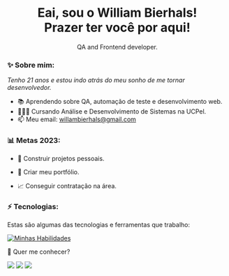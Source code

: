 <h1 align='center'>
  Eai, sou o William Bierhals!
  <br/>
  Prazer ter você por aqui!
</h1>

<p align='center'>
  QA and Frontend developer.
</p>

### ✨ Sobre mim:

<p>
  <em>
    Tenho 21 anos e estou indo atrás do meu sonho de me tornar desenvolvedor.
  </em>
</p>

- 📚 Aprendendo sobre QA, automação de teste e desenvolvimento web.
- 👨🏼‍💻 Cursando Análise e Desenvolvimento de Sistemas na UCPel.
- 📫 Meu email: willambierhals@gmail.com

### 📊 Metas 2023:

- 🧩 Construir projetos pessoais.

- 📂 Criar meu portfólio.

- 📈  Conseguir contratação na área.

### ⚡ Tecnologias:

Estas são algumas das tecnologias e ferramentas que trabalho:

[![Minhas Habilidades](https://skillicons.dev/icons?i=html,css,javascript,react,firebase,bootstrap,styledcomponents,ts,java,php,mysql)](https://skillicons.dev)

💬 Quer me conhecer?

<div>
  <a href="https://www.linkedin.com/in/william-bierhals-971b84222/" target="_blank"><img src="https://img.shields.io/badge/-LinkedIn-%230077B5?style=for-the-badge&logo=linkedin&logoColor=white" target="_blank"></a>
  <a href="https://api.whatsapp.com/send/?phone=%2B5553984389423&text&app_absent=0" target="_blank"><img src="https://img.shields.io/badge/WhatsApp-25D366?style=for-the-badge&logo=whatsapp&logoColor=white" target="_blank"></a>
  <a href = "mailto:willambierhals@gmail.com"><img src="https://img.shields.io/badge/-Gmail-%23333?style=for-the-badge&logo=gmail&logoColor=white" target="_blank"></a>
</div>
